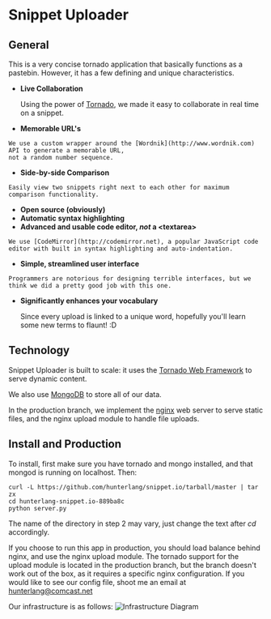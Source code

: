 Snippet Uploader
=================

General
-------

This is a very concise tornado application that basically functions as a pastebin.
However, it has a few defining and unique characteristics.

*	 <b>Live Collaboration</b>

	 Using the power of [Tornado](http://www.tornadoweb.org/), we made it easy to collaborate in real time on a snippet.

*	 <b>Memorable URL's</b>
	 
    We use a custom wrapper around the [Wordnik](http://www.wordnik.com) API to generate a memorable URL, 
    not a random number sequence.

*	 <b>Side-by-side Comparison</b>
	 
 	Easily view two snippets right next to each other for maximum comparison functionality.

*	 <b>Open source (obviously)</b>
*	 <b>Automatic syntax highlighting</b>
*	 <b>Advanced and usable code editor, _not_ a &lt;textarea&gt;</b>
	 
    We use [CodeMirror](http://codemirror.net), a popular JavaScript code editor with built in syntax highlighting and auto-indentation.
*	 <b>Simple, streamlined user interface</b>

    Programmers are notorious for designing terrible interfaces, but we think we did a pretty good job with this one.
*	<b>Significantly enhances your vocabulary</b>

    Since every upload is linked to a unique word, hopefully you'll learn some new terms to flaunt! :D


Technology
-----------
Snippet Uploader is built to scale: it uses the [Tornado Web Framework](http://www.tornadoweb.org) to serve dynamic content.

We also use [MongoDB](http://www.mongodb.org) to store all of our data.

In the production branch, we implement the [nginx](http://nginx.org) web server to serve static files, and the nginx upload module to handle file uploads.

Install and Production
---------------

To install, first make sure you have tornado and mongo installed, and that mongod is running on localhost. Then: 

    curl -L https://github.com/hunterlang/snippet.io/tarball/master | tar zx
    cd hunterlang-snippet.io-889ba8c
    python server.py

The name of the directory in step 2 may vary, just change the text after _cd_ accordingly.

If you choose to run this app in production, you should load balance behind nginx, and use the nginx upload module.
The tornado support for the upload module is located in the production branch, but the branch doesn't work out of the box, as it requires
a specific nginx configuration. If you would like to see our config file, shoot me an email at [hunterlang@comcast.net](mailto:hunterlang@comcast.net)

Our infrastructure is as follows:
![Infrastructure Diagram](http://snip.hunterlang.com/static/img/diagram2.png)